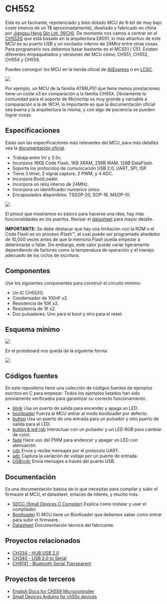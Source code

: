 # CH552

Este es un facinante, repotenciado y bien dotado MCU de 8-bit de muy bajo coste (menos de un 1$ aproximadamente), diseñado y fabricado en china por [Jiangsu Heng Qin Ltd. (WCH)](http://www.wch-ic.com). De momento nos vamos a centrar en el [CH552G](https://www.wch-ic.com/products/CH552.html) que está basado en la arquitectura E8051, lo más atractivo de este MCU es su puerto USB y un oscilador interno de 24Mhz entre otras cosas. Para programarlo nos debemos basar bastante en el MCS51 / C51. Existen diferentes empaquetados y versiones del MCU cómo; CH551, CH552, CH554 y CH559.

Puedes conseguir los MCU en la tienda oficial de [AliExpress](https://wchofficialstore.es.aliexpress.com/store/1100367542) o en [LCSC](https://www.lcsc.com).

![](https://github.com/nstrappazzonc/CH552/blob/main/img/system_block_diagram.png?raw=true)

Por ejemplo, un MCU de la familia AT89LP51 que tiene menos prestaciones tiene un coste x3 en comparación a la familia CH55X. Obviamente la comunidad para el soporte de Microchip es muy grande y varoable a comparación a la de WCH, lo importante es que la documentación oficial sea buena y la arquitectura la misma, y con algo de paciencia se pueden lograr cosas.

## Especificaciones

Estas son las especificaciones más relevantes del MCU, para más detalles vea la [documentación oficial](https://www.wch-ic.com/products/CH552.html).

- Trabaja entre 5V y 3.3v.
- Incorpora 16KB Code Flash, 1KB XRAM, 256B iRAM, 128B DataFlash.
- Soporta los protocolos de comunicación USB 2.0, UART, SPI, ISP.
- Tiene 3 timer, 2 signal capture, 2 PWM, y 4 ADC.
- Incorpora BootLoader.
- Incorpora un reloj interno de 24MHz.
- Incorpora un identificador numerico único.
- Encapsulados disponibles: TSSOP-20, SOP-16, MSOP-10.

![](https://github.com/nstrappazzonc/CH552/blob/main/img/pinout2.png?raw=true)

El pinout que mostramos es básico para hacerse una idea, hay más funcionalidades en los puertos. Revisar el [datasheet](https://github.com/nstrappazzonc/CH552/blob/main/doc/CH552.pdf?raw=true) para mayor detalle.

**IMPORTANTE:** Se debe destacar que hay una limitación con la ROM o el Code Flash es un proceso iFlash™, el cual puede ser programado alrededor de 10,000 veces antes de que la memoria Flash pueda empezar a deteriorarse o fallar. Sin embargo, este valor puede variar ligeramente dependiendo de factores como la temperatura de operación y el manejo adecuado de los ciclos de escritura.

## Componentes

Use los siguientes componentes para construir el circuito mínimo:

- Un IC CH552G.
- Condensador de 100nF x2.
- Resistencia de 10K x2.
- Resistencia de 1K x2.
- Dos pulsadores. Uno para el boot y otro para el reset.

## Esquema mínimo

![](https://github.com/nstrappazzonc/CH552/blob/main/img/minimal_schematic.jpg?raw=true)

En el protoboard nos queda de la siguiente forma:

![](https://github.com/nstrappazzonc/CH552/blob/main/img/minimal_protoboard.jpg?raw=true)

## Códigos fuentes

En este repositorio tiene una colección de códigos fuentes de ejemplos escritos en C para empezar. Todos los ejemplos listados han sido previamente verificados para garantizar su correcto funcionamiento.

- [blink](https://github.com/nstrappazzonc/CH552/tree/main/src/blink) Usa un puerto de salida para encender y apaga un LED.
- [bootloader](https://github.com/nstrappazzonc/CH552/tree/main/src/bootloader) Fuerza al MCU entrar al modo bootloader por defecto.
- [button](https://github.com/nstrappazzonc/CH552/tree/main/src/button) Usa un puerto de una entrada para un pulsador y otro puerto de salida para el LED.
- [button & led rgb](https://github.com/nstrappazzonc/CH552/tree/main/src/button_led_rgb) Interactuar con un pulsador y un LED RGB para cambiar de color.
- [fade](https://github.com/nstrappazzonc/CH552/tree/main/src/fade) Hace uso del PWM para endencer y apagar un LED con atenuación.
- [cdc](https://github.com/nstrappazzonc/CH552/tree/main/src/cdc) Envia y recibe mensajes por el protocolo UART.
- [adc](https://github.com/nstrappazzonc/CH552/tree/main/src/adc) Captura la variación de voltaje por un puerto de entrada.
- [USB/cdc](https://github.com/nstrappazzonc/CH552/tree/main/src/usb/cdc/tx) Envia mensajes a través del puerto USB.

## Documentación

Es una documentación básica de lo que necesitas para compilar y subir el firmware al MCU, el datasheet, enlaces de interés, y mucho más.

- [SDCC (Small Devices C Compiler)](https://github.com/nstrappazzonc/CH552/blob/main/doc/sdcc.md) Explica como instalar y usar el compilador.
- [Bootloader](https://github.com/nstrappazzonc/CH552/blob/main/doc/flash.md) El MCU tiene un Bootloader que debemos saber como entrar para subir el firmware.
- [Datasheet](https://github.com/nstrappazzonc/CH552/blob/main/doc/CH552.pdf) Documentación técnica del fabricante.

## Proyectos relacionados

- [CH334 - HUB USB 2.0](https://github.com/nstrappazzonc/CH334)
- [CH340 - USB 2.0 to Serial](https://github.com/nstrappazzonc/CH340)
- [CH9141 - Bluetooth Serial Transparent](https://github.com/nstrappazzonc/CH9141)

## Proyectos de terceros

- [English Docs for CH559 Microcontroller](https://kprasadvnsi.github.io/CH559_Doc_English)
- [Small Devices Arduino for ch55x devices](https://github.com/DeqingSun/ch55xduino)
